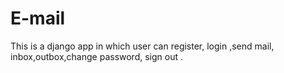 # E-mail
This is a django app in which user can register, login ,send mail, inbox,outbox,change password, sign out .
